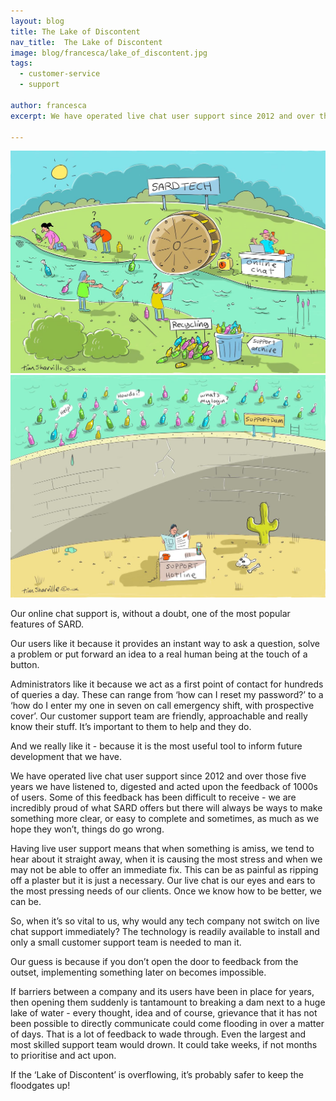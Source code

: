 ```yaml
---
layout: blog
title: The Lake of Discontent
nav_title:  The Lake of Discontent
image: blog/francesca/lake_of_discontent.jpg
tags:
  - customer-service
  - support

author: francesca
excerpt: We have operated live chat user support since 2012 and over those five years we have listened to, digested and acted upon the feedback of 1000s of users. Some of this feedback has been difficult to receive - we are incredibly proud of what SARD offers but there will always be ways to make something more clear, or easy to complete and sometimes, as much as we hope they won’t, things do go wrong.

---
```


<div class='row'>
  <div class='col-sm-6 thumbnail'>
    <img src='/images/blog/francesca/river_of_ideas.jpg'/>
  </div>
  <div class='col-sm-6 thumbnail'>
    <img src='/images/blog/francesca/lake_of_discontent.jpg'/>
  </div>
</div>

Our online chat support is, without a doubt, one of the most popular features of SARD.

Our users like it because it provides an instant way to ask a question, solve a problem or put forward an idea to a real human being at the touch of a button. 

Administrators like it because we act as a first point of contact for hundreds of queries a day. These can range from ‘how can I reset my password?’ to a ‘how do I enter my one in seven on call emergency shift, with prospective cover’. 
Our customer support team are friendly, approachable and really know their stuff. It’s important to them to help and they do.

And we really like it - because it is the most useful tool to inform future development that we have. 

We have operated live chat user support since 2012 and over those five years we have listened to, digested and acted upon the feedback of 1000s of users. 
Some of this feedback has been difficult to receive - we are incredibly proud of what SARD offers but there will always be ways to make something more clear, or easy to complete and sometimes, as much as we hope they won’t, things do go wrong. 

Having live user support means that when something is amiss, we tend to hear about it straight away, when it is causing the most stress and when we may not be able to offer an immediate fix. This can be as painful as ripping off a plaster but it is just a necessary. Our live chat is our eyes and ears to the most pressing needs of our clients. Once we know how to be better, we can be.

So, when it’s so vital to us, why would any tech company not switch on live chat support immediately? The technology is readily available to install and only a small customer support team is needed to man it.

Our guess is because if you don’t open the door to feedback from the outset, implementing something later on becomes impossible. 

If barriers between a company and its users have been in place for years, then opening them suddenly is tantamount to breaking a dam next to a huge lake of water - every thought, idea and of course, grievance that it has not been possible to directly communicate could come flooding in over a matter of days. 
That is a lot of feedback to wade through. Even the largest and most skilled support team would drown. It could take weeks, if not months to prioritise and act upon. 

If the ‘Lake of Discontent’ is overflowing, it’s probably safer to keep the floodgates up!